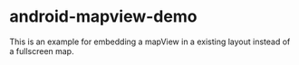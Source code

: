 # android-mapview-demo
This is an example for embedding a mapView in a existing layout instead of a fullscreen map.

